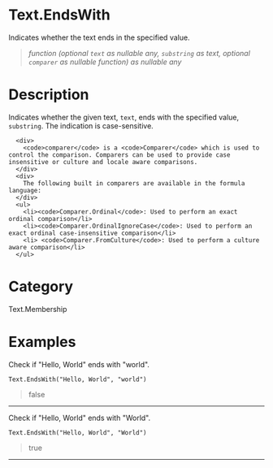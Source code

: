 ﻿# Text.EndsWith
Indicates whether the text ends in the specified value.
> _function (optional <code>text</code> as nullable any, <code>substring</code> as text, optional <code>comparer</code> as nullable function) as nullable any_
# Description 
Indicates whether the given text, <code>text</code>, ends with the specified value, <code>substring</code>. The indication is case-sensitive. 
    
      <div>
        <code>comparer</code> is a <code>Comparer</code> which is used to control the comparison. Comparers can be used to provide case insensitive or culture and locale aware comparisons.
      </div>
      <div>
        The following built in comparers are available in the formula language:
      </div>
      <ul>
        <li><code>Comparer.Ordinal</code>: Used to perform an exact ordinal comparison</li>
        <li><code>Comparer.OrdinalIgnoreCase</code>: Used to perform an exact ordinal case-insensitive comparison</li>
        <li> <code>Comparer.FromCulture</code>: Used to perform a culture aware comparison</li>      
      </ul>

# Category 
Text.Membership
# Examples 
Check if "Hello, World" ends with "world".
```
Text.EndsWith("Hello, World", "world")
```
> false
***
Check if "Hello, World" ends with "World".
```
Text.EndsWith("Hello, World", "World")
```
> true
***
